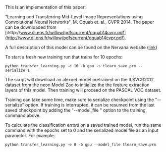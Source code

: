 This is an implementation of this paper:

"Learning and Transferring Mid-Level Image Representations using Convolutional Neural Networks",
M. Oquab et. al., CVPR 2014.
The paper can be downloaded from [ihttp://www.di.ens.fr/willow/pdfscurrent/oquab14cvpr.pdf](http://www.di.ens.fr/willow/pdfscurrent/oquab14cvpr.pdf).


A full description of this model can be found on the Nervana website ([link](http://www.nervanasys.com/blog/))


To start a fresh new training run that trains for 10 epochs:
```
python transfer_learning.py -e 10 -b gpu -s tlearn_save.prm --serialize 1
```
The script will download an alexnet model pretrained on the ILSVCR2012 dataset from the neon
Model Zoo to initialize the the feature extraction layers of this model.  Then training will
proceed on the PASCAL VOC dataset.

Training can take some time, make sure to serialize checkpoint using the "--serialize" option.
If training is interrupted, it can be resumed from the last saved checkpoint by adding the
"--model_file <last saved checkpoint file>" option to the training command above.

To calculate the classification errors on a saved trained model, run the same command
with the epochs set to 0 and the serialized model file as an input parameter. For
example:
```
python transfer_learning.py -e 0 -b gpu --model_file tlearn_save.prm
```

